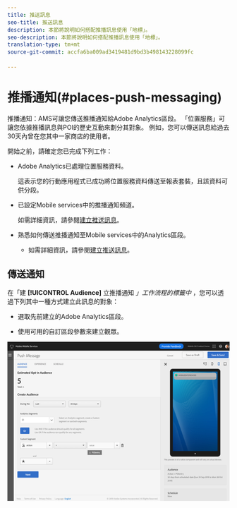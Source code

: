 ```yaml
---
title: 推送訊息
seo-title: 推送訊息
description: 本節將說明如何搭配推播訊息使用「地標」。
seo-description: 本節將說明如何搭配推播訊息使用「地標」。
translation-type: tm+mt
source-git-commit: accfa6ba009ad3419481d9bd3b498143228099fc

---
```



# 推播通知(#places-push-messaging)

推播通知：AMS可讓您傳送推播通知給Adobe Analytics區段。 「位置服務」可讓您依據推播訊息與POI的歷史互動來劃分其對象。 例如，您可以傳送訊息給過去30天內曾在您其中一家商店的使用者。

開始之前，請確定您已完成下列工作：

* Adobe Analytics已處理位置服務資料。

   這表示您的行動應用程式已成功將位置服務資料傳送至報表套裝，且該資料可供分段。

* 已設定Mobile services中的推播通知頻道。

   如需詳細資訊，請參閱[建立推送訊息](https://docs.adobe.com/content/help/en/mobile-services/using/manage-app-settings-ug/configuring-app/prerequisites-push-messaging.html)。

* 熟悉如何傳送推播通知至Mobile services中的Analytics區段。

   * 如需詳細資訊，請參閱[建立推送訊息](https://docs.adobe.com/content/help/en/mobile-services/using/messaging-ug/push-messages/t-create-push-message.html)。

## 傳送通知

在「建 **[!UICONTROL Audience]** 立推播通知 *」工作流程的標籤中* ，您可以透過下列其中一種方式建立此訊息的對象：

* 選取先前建立的Adobe Analytics區段。

* 使用可用的自訂區段參數來建立觀眾。

![設定推播訊息](/help/assets/push-set-up.png)

